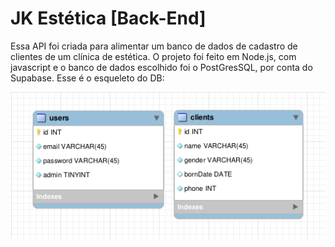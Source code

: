 
# JK Estética [Back-End]

Essa API foi criada para alimentar um banco de dados de cadastro de clientes de um clínica de estética. O projeto foi feito em Node.js, com javascript e o banco de dados escolhido foi o PostGresSQL, por conta do Supabase. Esse é o esqueleto do DB:

![DB Diagram](./dbjk.png)


<!-- ## Documentação da API

#### Retorna todos os itens

```http
  GET /clientes
```

| Parâmetro   | Tipo       | Descrição                           |
| :---------- | :--------- | :---------------------------------- |
| `api_key` | `string` | **Obrigatório**. A chave da sua API |

#### Retorna um item

```http
  GET /api/items/${id}
```

| Parâmetro   | Tipo       | Descrição                                   |
| :---------- | :--------- | :------------------------------------------ |
| `id`      | `string` | **Obrigatório**. O ID do item que você quer |

#### add(num1, num2)

Recebe dois números e retorna a sua soma.
 -->
